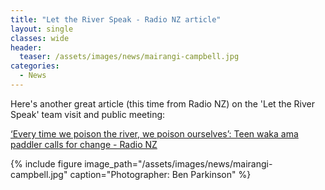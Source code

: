```yaml
---
title: "Let the River Speak - Radio NZ article"
layout: single
classes: wide
header:
  teaser: /assets/images/news/mairangi-campbell.jpg
categories:
  - News
---
```


Here's another great article (this time from Radio NZ) on the 'Let the River Speak' team visit and public meeting:

[‘Every time we poison the river, we poison ourselves’: Teen waka ama paddler calls for change - Radio NZ](https://www.rnz.co.nz/news/ldr/443140/every-time-we-poison-the-river-we-poison-ourselves-teen-waka-ama-paddler-calls-for-change)

{% include figure image_path="/assets/images/news/mairangi-campbell.jpg" caption="Photographer: Ben Parkinson" %}